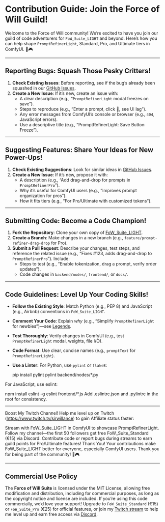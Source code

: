 # Contribution Guide: Join the Force of Will Guild!

Welcome to the Force of Will community! We’re excited to have you join our guild of code adventurers for `FoW_Suite_LIGHT` and beyond. Here’s how you can help shape `PromptRefinerLight`, Standard, Pro, and Ultimate tiers in ComfyUI. 🚀🎮

---

## Reporting Bugs: Squash Those Pesky Critters!
1. **Check Existing Issues**: Before reporting, see if the bug’s already been squashed in our [GitHub Issues](https://github.com/SirWillance/FoW_Suite_LIGHT/issues).
2. **Create a New Issue**: If it’s new, create an issue with:
   - A clear description (e.g., “`PromptRefinerLight` modal freezes on save”).
   - Steps to reproduce (e.g., “Enter a prompt, click 💾, see UI lag”).
   - Any error messages from ComfyUI’s console or browser (e.g., `404`, JavaScript errors).
   - Use a descriptive title (e.g., “PromptRefinerLight: Save Button Freeze”).

---

## Suggesting Features: Share Your Ideas for New Power-Ups!
1. **Check Existing Suggestions**: Look for similar ideas in [GitHub Issues](https://github.com/SirWillance/FoW_Suite_LIGHT/issues).
2. **Create a New Issue**: If it’s new, propose it with:
   - A description (e.g., “Add drag-and-drop for prompts in `PromptRefinerPro`”).
   - Why it’s useful for ComfyUI users (e.g., “Improves prompt organization for pros”).
   - How it fits tiers (e.g., “For Pro/Ultimate with customized tokens”).

---

## Submitting Code: Become a Code Champion!
1. **Fork the Repository**: Clone your own copy of [FoW_Suite_LIGHT](https://github.com/SirWillance/FoW_Suite_LIGHT).
2. **Create a Branch**: Make changes in a new branch (e.g., `feature/prompt-refiner-drag-drop` for Pro).
3. **Submit a Pull Request**: Describe your changes, test steps, and reference the related issue (e.g., “Fixes #123, adds drag-and-drop to `PromptRefinerPro`”). Include:
   - Steps to test (e.g., “Enable tokenization, drag a prompt, verify order updates”).
   - Code changes in `backend/nodes/`, `frontend/`, or `docs/`.

---

## Code Guidelines: Level Up Your Coding Skills!
- **Follow the Existing Style**: Match Python (e.g., PEP 8) and JavaScript (e.g., Airbnb) conventions in `FoW_Suite_LIGHT`.
- **Comment Your Code**: Explain *why* (e.g., “Simplify `PromptRefinerLight` for newbies”)—see [Legends](Legends.md).
- **Test Thoroughly**: Verify changes in ComfyUI (e.g., test `PromptRefinerLight` modal, weights, file I/O).
- **Code Format**: Use clear, concise names (e.g., `promptText` for `PromptRefinerLight`).
- **Use a Linter**: For Python, use `pylint` or `flake8`:

  pip install pylint
  pylint backend/nodes/*.py

For JavaScript, use eslint:

npm install eslint -g
eslint frontend/*.js
Add .eslintrc.json and .pylintrc in the root for consistency.


---

Boost My Twitch Channel!
Help me level up on Twitch (https://www.twitch.tv/sirwillance) to gain Affiliate status faster:

Stream with FoW_Suite_LIGHT in ComfyUI to showcase PromptRefinerLight.
Follow my channel—the first 50 followers get free FoW_Suite_Standard (€15) via Discord.
Contribute code or report bugs during streams to earn guild points for Pro/Ultimate features!
Thank You!
Your contributions make FoW_Suite_LIGHT better for everyone, especially ComfyUI users. Thank you for being part of the community! 🚀🎮

---

## Commercial Use Policy
The **Force of Will Suite** is licensed under the MIT License, allowing free modification and distribution, including for commercial purposes, as long as the copyright notice and license are included. If you’re using this code commercially, we’d love your support! Upgrade to `FoW_Suite_Standard` (€15) or `FoW_Suite_Pro` (€25) for official features, or join my [Twitch stream](https://www.twitch.tv/sirwillance) to help me level up and earn free access via [Discord](https://discord.gg/BHSxf8HB).